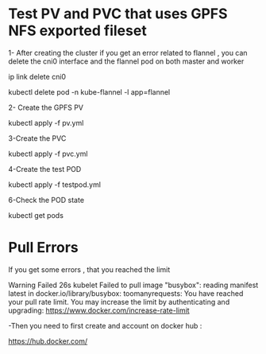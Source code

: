 # Test PV and PVC that uses GPFS NFS exported fileset

1- After creating the cluster if you get an error related to flannel , you can delete the cni0 interface and the flannel pod on both master and worker

 ip link delete cni0

 kubectl delete pod -n kube-flannel -l app=flannel

2- Create the GPFS PV

 kubectl apply -f pv.yml

3-Create the PVC

 kubectl apply -f pvc.yml

4-Create the test POD

 kubectl apply -f testpod.yml

6-Check the POD state

kubectl get pods

# Pull Errors

If you get some errors , that you reached the limit 

  Warning  Failed     26s                kubelet            Failed to pull image "busybox": reading manifest latest in docker.io/library/busybox: toomanyrequests: You have reached your pull rate limit. You may increase the limit by authenticating and upgrading: https://www.docker.com/increase-rate-limit

-Then you need to first create and account on docker hub :

https://hub.docker.com/
